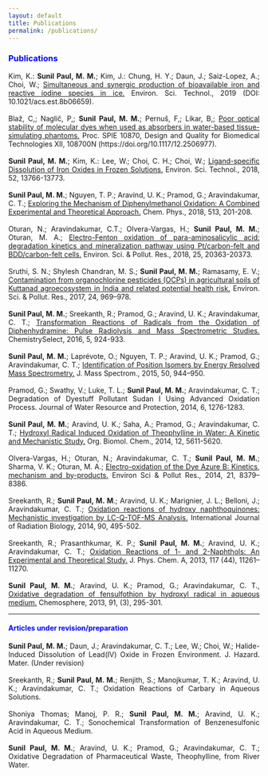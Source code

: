 ```yaml
---
layout: default
title: Publications
permalink: /publications/
---
```


<style>
    tab1 { padding-left: 4em; }
</style>

<h3 style="color: blue; text-align: left;">Publications</h3>

<p style="text-align: justify;">Kim, K.: <strong>Sunil Paul, M. M.</strong>; Kim, J.: Chung, H. Y.; Daun, J.; Saiz-Lopez, A.; Choi, W.; <a href="https://pubs.acs.org/doi/10.1021/acs.est.8b06659" target="_blank">Simultaneous and synergic production of bioavailable iron and reactive iodine species in ice.</a> Environ. Sci. Technol., 2019 (DOI: 10.1021/acs.est.8b06659).<br>
<br>Blaž, C,; Naglič, P,; <strong>Sunil Paul, M. M.</strong>; Pernuš, F,; Likar, B,; <a href="https://www.spiedigitallibrary.org/conference-proceedings-of-spie/10870/108700N/Poor-optical-stability-of-molecular-dyes-when-used-as-absorbers/10.1117/12.2506977.short?SSO=1" target="_blank">Poor optical stability of molecular dyes when used as absorbers in water-based tissue-simulating phantoms.</a> Proc. SPIE 10870, Design and Quality for Biomedical Technologies XII, 108700N (https://doi.org/10.1117/12.2506977).<br>
<br><strong>Sunil Paul, M. M.</strong>; Kim, K.: Lee, W.; Choi, C. H.; Choi, W.; <a href="https://pubs.acs.org/doi/10.1021/acs.est.8b04484" target="_blank">Ligand-specific Dissolution of Iron Oxides in Frozen Solutions.</a> Environ. Sci. Technol., 2018, 52, 13766-13773.<br>
<br><strong>Sunil Paul, M. M.</strong>; Nguyen, T. P.; Aravind, U. K.; Pramod, G.; Aravindakumar, C. T.; <a href="https://www.sciencedirect.com/science/article/pii/S0301010418306980" target="_blank">Exploring the Mechanism of Diphenylmethanol Oxidation: A Combined Experimental and Theoretical Approach.</a> Chem. Phys., 2018, 513, 201-208.<br>
<br>Oturan, N.; Aravindakumar, C.T.; Olvera-Vargas, H.; <strong>Sunil Paul, M. M.</strong>; Oturan, M. A.; <a href="https://link.springer.com/article/10.1007%2Fs11356-017-9309-6" target="_blank">Electro-Fenton oxidation of para-aminosalicylic acid: degradation kinetics and mineralization pathway using Pt/carbon-felt and BDD/carbon-felt cells.</a> Environ. Sci. & Pollut. Res., 2018, 25, 20363-20373.<br>
<br>Sruthi, S. N.; Shylesh Chandran, M. S.; <strong>Sunil Paul, M. M.</strong>; Ramasamy, E. V.; <a href="https://link.springer.com/article/10.1007%2Fs11356-016-7834-3" target="_blank">Contamination from organochlorine pesticides (OCPs) in agricultural soils of Kuttanad agroecosystem in India and related potential health risk.</a> Environ. Sci. & Pollut. Res., 2017, 24, 969–978.<br>
<br><strong>Sunil Paul, M. M.</strong>; Sreekanth, R.; Pramod, G.; Aravind, U. K.; Aravindakumar, C. T.; <a href="http://onlinelibrary.wiley.com/doi/10.1002/slct.201600103/abstract" target="_blank">Transformation Reactions of Radicals from the Oxidation of Diphenhydramine: Pulse Radiolysis and Mass Spectrometric Studies.</a> ChemistrySelect, 2016, 5, 924-933.<br>
<br><strong>Sunil Paul, M. M.</strong>; Laprévote, O.; Nguyen, T. P.; Aravind, U. K.; Pramod, G.; Aravindakumar, C. T.; <a href="http://onlinelibrary.wiley.com/doi/10.1002/jms.3607/full" target="_blank">Identification of Position Isomers by Energy Resolved Mass Spectrometry.</a> J. Mass Spectrom., 2015, 50, 944–950.<br>
<br>Pramod, G.; Swathy, V.; Luke, T. L.; <strong>Sunil Paul, M. M.</strong>; Aravindakumar, C. T.; Degradation of Dyestuff Pollutant Sudan I Using Advanced Oxidation Process. Journal of Water Resource and Protection, 2014, 6, 1276-1283.<br>
<br><strong>Sunil Paul, M. M.</strong>; Aravind, U. K.; Saha, A.; Pramod, G.; Aravindakumar, C. T.; <a href="http://pubs.rsc.org/-/content/articlehtml/2014/ob/c4ob00102h" target="_blank">Hydroxyl Radical Induced Oxidation of Theophylline in Water: A Kinetic and Mechanistic Study.</a> Org. Biomol. Chem., 2014, 12, 5611-5620.<br>
<br>Olvera-Vargas, H.; Oturan, N.; Aravindakumar, C. T.; <strong>Sunil Paul, M. M.</strong>; Sharma, V. K.;  Oturan, M. A.; <a href="https://link.springer.com/article/10.1007/s11356-014-2772-4" target="_blank">Electro-oxidation of the Dye Azure B: Kinetics, mechanism and by-products.</a> Environ Sci & Pollut Res., 2014, 21, 8379–8386.<br>
<br>Sreekanth, R.; <strong>Sunil Paul, M. M</strong>.; Aravind, U. K.; Marignier, J. L.; Belloni, J.; Aravindakumar, C. T.; <a href="http://www.tandfonline.com/doi/full/10.3109/09553002.2014.899451" target="_blank">Oxidation reactions of hydroxy naphthoquinones: Mechanistic investigation by LC-Q-TOF-MS Analysis.</a> International Journal of Radiation Biology, 2014, 90, 495-502.<br>
<br>Sreekanth, R.; Prasanthkumar, K. P.; <strong>Sunil Paul, M. M.</strong>; Aravind, U. K.; Aravindakumar, C. T.; <a href="https://pubs.acs.org/doi/abs/10.1021/jp4081355" target="_blank">Oxidation Reactions of 1- and 2-Naphthols: An Experimental and Theoretical Study.</a> J. Phys. Chem. A, 2013, 117 (44), 11261–11270.<br>
<br><strong>Sunil Paul, M. M.</strong>; Aravind, U. K.; Pramod, G.; Aravindakumar, C. T., <a href="https://www.sciencedirect.com/science/article/pii/S0045653512014385?via%3Dihub" target="_blank">Oxidative degradation of fensulfothion by hydroxyl radical in aqueous medium.</a> Chemosphere, 2013, 91, (3), 295-301.<br></p>

<hr>

<h4 style="color: blue; text-align: left;">Articles under revision/preparation</h4>

<p style="text-align: justify;"><strong>Sunil Paul, M. M.</strong>; Daun, J.; Aravindakumar, C. T.; Lee, W.; Choi, W.; Halide-Induced Dissolution of Lead(IV) Oxide in Frozen Environment. J. Hazard. Mater. (Under revision)<br>
<br>Sreekanth, R.; <strong>Sunil Paul, M. M.</strong>; Renjith, S.; Manojkumar, T. K.; Aravind, U. K.; Aravindakumar, C. T.; Oxidation Reactions of Carbary in Aqueous Solutions.<br>
<br>Shoniya Thomas; Manoj, P. R.; <strong>Sunil Paul, M. M.</strong>; Aravind, U. K.; Aravindakumar, C. T.; Sonochemical Transformation of Benzenesulfonic Acid in Aqueous Medium.<br>
<br><strong>Sunil Paul, M. M.</strong>; Aravind, U. K.; Pramod, G.; Aravindakumar, C. T.; Oxidative Degradation of Pharmaceutical Waste, Theophylline, from River Water.<br></p>
